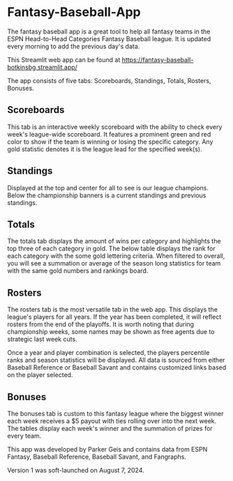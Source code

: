 # Fantasy-Baseball-App
 The fantasy baseball app is a great tool to help all fantasy teams in the ESPN Head-to-Head Categories Fantasy Baseball league. It is updated every morning to add the previous day's data.

 This Streamlit web app can be found at https://fantasy-baseball-botkinsbg.streamlit.app/

 The app consists of five tabs: Scoreboards, Standings, Totals, Rosters, Bonuses.

 ## Scoreboards
 This tab is an interactive weekly scoreboard with the ability to check every week's league-wide scoreboard. It features a prominent green and red color to show if the team is winning or losing the specific category. Any gold statistic denotes it is the league lead for the specified week(s).

 ## Standings
 Displayed at the top and center for all to see is our league champions. Below the championship banners is a current standings and previous standings.

 ## Totals
 The totals tab displays the amount of wins per category and highlights the top three of each category in gold. The below table displays the rank for each category with the some gold lettering criteria. When filtered to overall, you will see a summation or average of the season long statistics for team with the same gold numbers and rankings board.

 ## Rosters
 The rosters tab is the most versatile tab in the web app. This displays the league's players for all years. If the year has been completed, it will reflect rosters from the end of the playoffs. It is worth noting that during championship weeks, some names may be shown as free agents due to strategic last week cuts. 

 Once a year and player combination is selected, the players percentile ranks and season statistics will be displayed. All data is sourced from either Baseball Reference or Baseball Savant and contains customized links based on the player selected.

## Bonuses
The bonuses tab is custom to this fantasy league where the biggest winner each week receives a $5 payout with ties rolling over into the next week. The tables display each week's winner and the summation of prizes for every team.

This app was developed by Parker Geis and contains data from ESPN Fantasy, Baseball Reference, Baseball Savant, and Fangraphs. 

Version 1 was soft-launched on August 7, 2024.
